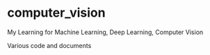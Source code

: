 # computer_vision
My Learning for Machine Learning, Deep Learning, Computer Vision

Various code and documents
